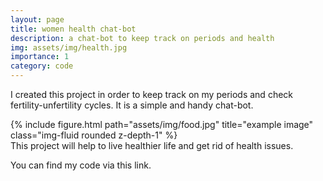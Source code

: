 ```yaml
---
layout: page
title: women health chat-bot
description: a chat-bot to keep track on periods and health
img: assets/img/health.jpg
importance: 1
category: code
---
```


I created this project in order to keep track on my periods and check fertility-unfertility cycles. It is a simple and handy chat-bot.


</div>
<div class="row">
    <div class="col-sm mt-3 mt-md-0">
        {% include figure.html path="assets/img/food.jpg" title="example image" class="img-fluid rounded z-depth-1" %}
    </div>
</div>
<div class="caption">
    This project will help to live healthier life and get rid of health issues.
</div>

You can find my code via this link. 
